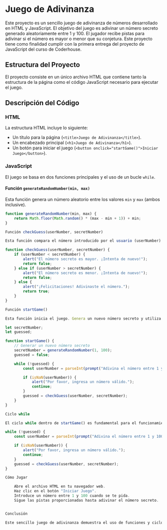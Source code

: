 # Juego de Adivinanza

Este proyecto es un sencillo juego de adivinanza de números desarrollado en HTML y JavaScript. El objetivo del juego es adivinar un número secreto generado aleatoriamente entre 1 y 100. El jugador recibe pistas para adivinar si el número es mayor o menor que su conjetura. Este proyecto tiene como finalidad cumplir con la primera entrega del proyecto de JavaScript del curso de Coderhouse.

## Estructura del Proyecto

El proyecto consiste en un único archivo HTML que contiene tanto la estructura de la página como el código JavaScript necesario para ejecutar el juego.

## Descripción del Código

### HTML

La estructura HTML incluye lo siguiente:

- Un título para la página (`<title>Juego de Adivinanza</title>`).
- Un encabezado principal (`<h1>Juego de Adivinanza</h1>`).
- Un botón para iniciar el juego (`<button onclick="startGame()">Iniciar Juego</button>`).

### JavaScript

El juego se basa en dos funciones principales y el uso de un bucle `while`.

#### Función `generateRandomNumber(min, max)`

Esta función genera un número aleatorio entre los valores `min` y `max` (ambos inclusive).

```javascript
function generateRandomNumber(min, max) {
    return Math.floor(Math.random() * (max - min + 1)) + min;
}

Función checkGuess(userNumber, secretNumber)

Esta función compara el número introducido por el usuario (userNumber) con el número secreto (secretNumber). Dependiendo de la comparación, muestra una alerta indicando si el número secreto es mayor, menor o si el usuario adivinó correctamente.

function checkGuess(userNumber, secretNumber) {
    if (userNumber < secretNumber) {
        alert("El número secreto es mayor. ¡Intenta de nuevo!");
        return false;
    } else if (userNumber > secretNumber) {
        alert("El número secreto es menor. ¡Intenta de nuevo!");
        return false;
    } else {
        alert("¡Felicitaciones! Adivinaste el número.");
        return true;
    }
}

Función startGame()

Esta función inicia el juego. Genera un nuevo número secreto y utiliza un bucle while para continuar solicitando al usuario que adivine el número hasta que lo adivine correctamente.

let secretNumber;
let guessed;

function startGame() {
    // Generar un nuevo número secreto
    secretNumber = generateRandomNumber(1, 100);
    guessed = false;

    while (!guessed) {
        const userNumber = parseInt(prompt("Adivina el número entre 1 y 100:"));

        if (isNaN(userNumber)) {
            alert("Por favor, ingresa un número válido.");
            continue;
        }
        guessed = checkGuess(userNumber, secretNumber);
    }
}

Ciclo while

El ciclo while dentro de startGame() es fundamental para el funcionamiento del juego. Permite que el juego continúe solicitando al usuario nuevas conjeturas hasta que se adivine correctamente el número secreto.

while (!guessed) {
    const userNumber = parseInt(prompt("Adivina el número entre 1 y 100:"));

    if (isNaN(userNumber)) {
        alert("Por favor, ingresa un número válido.");
        continue;
    }
    guessed = checkGuess(userNumber, secretNumber);
}

Cómo Jugar

    Abre el archivo HTML en tu navegador web.
    Haz clic en el botón "Iniciar Juego".
    Introduce un número entre 1 y 100 cuando se te pida.
    Sigue las pistas proporcionadas hasta adivinar el número secreto.


Conclusión

Este sencillo juego de adivinanza demuestra el uso de funciones y ciclos en JavaScript para crear una experiencia interactiva para el usuario. Es una excelente manera de practicar la lógica de programación y la interacción con el usuario mediante alertas y prompts. Además, este proyecto cumple con los requisitos de la primera entrega del curso de JavaScript en Coderhouse.